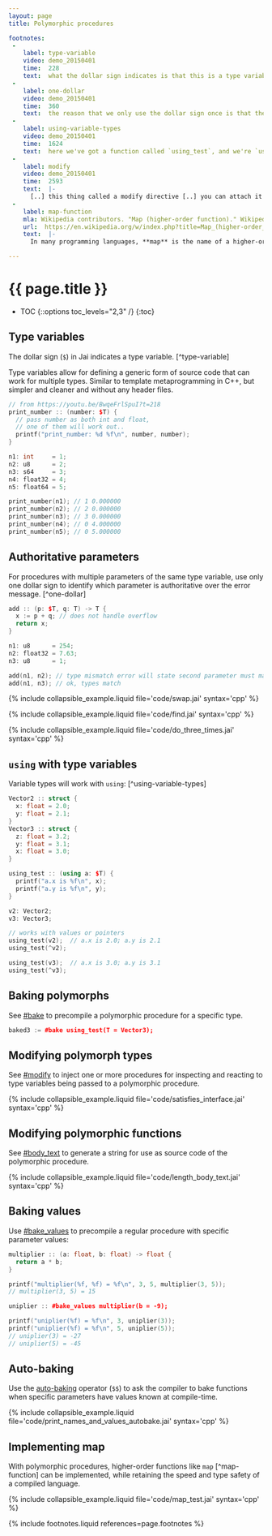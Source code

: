 ```yaml
---
layout: page
title: Polymorphic procedures

footnotes:
 -
    label: type-variable
    video: demo_20150401
    time:  228
    text:  what the dollar sign indicates is that this is a type variable which means we don't know what type it is at declaration time. the type of this variable will be determined when the function is called.
 -
    label: one-dollar
    video: demo_20150401
    time:  360
    text:  the reason that we only use the dollar sign once is that the dollar sign tells us which argument is authoritative over what the type should be..
 -
    label: using-variable-types
    video: demo_20150401
    time:  1624
    text:  here we've got a function called `using_test`, and we're `using` the first parameter. Remember that using let's us refer to these components; it's like a `this` pointer.
 -
    label: modify
    video: demo_20150401
    time:  2593
    text:  |-
      [..] this thing called a modify directive [..] you can attach it onto a polymorphic procedure, and it supplies code that runs at compile time that maps the types given by the user onto the types of the generated function.
 -
    label: map-function
    mla: Wikipedia contributors. "Map (higher-order function)." Wikipedia, The Free Encyclopedia, 11 Mar. 2019. Web. 31 Jul. 2019.
    url:  https://en.wikipedia.org/w/index.php?title=Map_(higher-order_function)&oldid=887181717
    text:  |-
      In many programming languages, **map** is the name of a higher-order function that applies a given function to each element of a functor, e.g. a list, returning a list of results in the same order.

---
```



# {{ page.title }}

- TOC
{::options toc_levels="2,3" /}
{:toc}


## Type variables

The dollar sign (`$`) in Jai indicates a type variable. [^type-variable]

Type variables allow for defining a generic form of source code that can work for multiple types. Similar to template metaprogramming in C++, but simpler and cleaner and without any header files.

```cpp
// from https://youtu.be/BwqeFrlSpuI?t=218
print_number :: (number: $T) {
  // pass number as both int and float,
  // one of them will work out..
  printf("print_number: %d %f\n", number, number);
}

n1: int     = 1;
n2: u8      = 2;
n3: s64     = 3;
n4: float32 = 4;
n5: float64 = 5;

print_number(n1); // 1 0.000000
print_number(n2); // 2 0.000000
print_number(n3); // 3 0.000000
print_number(n4); // 0 4.000000
print_number(n5); // 0 5.000000
```


## Authoritative parameters

For procedures with multiple parameters of the same type variable, use only one dollar sign to identify which parameter is authoritative over the error message. [^one-dollar]

```cpp
add :: (p: $T, q: T) -> T {
  x := p + q; // does not handle overflow
  return x;
}

n1: u8      = 254;
n2: float32 = 7.63;
n3: u8      = 1;

add(n1, n2); // type mismatch error will state second parameter must match first
add(n1, n3); // ok, types match
```

{% include collapsible_example.liquid file='code/swap.jai' syntax='cpp' %}

{% include collapsible_example.liquid file='code/find.jai' syntax='cpp' %}

{% include collapsible_example.liquid file='code/do_three_times.jai' syntax='cpp' %}


## `using` with type variables

Variable types will work with `using`: [^using-variable-types]

```cpp
Vector2 :: struct {
  x: float = 2.0;
  y: float = 2.1;
}
Vector3 :: struct {
  z: float = 3.2;
  y: float = 3.1;
  x: float = 3.0;
}

using_test :: (using a: $T) {
  printf("a.x is %f\n", x);
  printf("a.y is %f\n", y);
}

v2: Vector2;
v3: Vector3;

// works with values or pointers
using_test(v2);  // a.x is 2.0; a.y is 2.1
using_test(^v2);

using_test(v3);  // a.x is 3.0; a.y is 3.1
using_test(^v3);
```


## Baking polymorphs

See [#bake] to precompile a polymorphic procedure for a specific type.

```cpp
baked3 := #bake using_test(T = Vector3);
```


## Modifying polymorph types

See [#modify] to inject one or more procedures for inspecting and reacting to type variables being passed to a polymorphic procedure.

{% include collapsible_example.liquid file='code/satisfies_interface.jai' syntax='cpp' %}


## Modifying polymorphic functions

See [#body_text] to generate a string for use as source code of the polymorphic procedure.

{% include collapsible_example.liquid file='code/length_body_text.jai' syntax='cpp' %}


## Baking values

Use [#bake_values] to precompile a regular procedure with specific parameter values:

```cpp
multiplier :: (a: float, b: float) -> float {
  return a * b;
}

printf("multiplier(%f, %f) = %f\n", 3, 5, multiplier(3, 5));
// multiplier(3, 5) = 15

uniplier :: #bake_values multiplier(b = -9);

printf("uniplier(%f) = %f\n", 3, uniplier(3));
printf("uniplier(%f) = %f\n", 5, uniplier(5));
// uniplier(3) = -27
// uniplier(5) = -45
```


## Auto-baking

Use the [auto-baking] operator (`$$`) to ask the compiler to bake functions when specific parameters have values known at compile-time.

{% include collapsible_example.liquid file='code/print_names_and_values_autobake.jai' syntax='cpp' %}


## Implementing map

With polymorphic procedures, higher-order functions like `map` [^map-function] can be implemented, while retaining the speed and type safety of a compiled language.

{% include collapsible_example.liquid file='code/map_test.jai' syntax='cpp' %}


{% include footnotes.liquid references=page.footnotes %}


[auto-baking]: {{site.baseurl}}/reference/Operators/op_autobake/#/reference/ "instruct the compile to bake function when parameter value is known at compile time"
[#bake]: {{site.baseurl}}/reference/Directives/%23bake/#/reference/ "generate a compiled function with predefined values for type variables"
[#bake_values]: {{site.baseurl}}/reference/Directives/%23bake_values/#/reference/ "generate a compiled function with predefined parameter values"
[#body_text]: {{site.baseurl}}/reference/Directives/%23body_text/#/reference/ "generate a string to be used as source code of the polymorphic procedure"
[#modify]: {{site.baseurl}}/reference/Directives/%23modify/#/reference/ "inject a procedure for inspecting and manipulating type variables"
